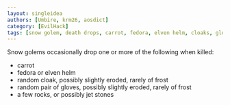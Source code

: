 ```yaml
---
layout: singleidea
authors: [Umbire, krm26, aosdict]
category: [EvilHack]
tags: [snow golem, death drops, carrot, fedora, elven helm, cloaks, gloves, rock, jet stone]
---
```

Snow golems occasionally drop one or more of the following when killed:
* carrot
* fedora or elven helm
* random cloak, possibly slightly eroded, rarely of frost
* random pair of gloves, possibly slightly eroded, rarely of frost
* a few rocks, or possibly jet stones
